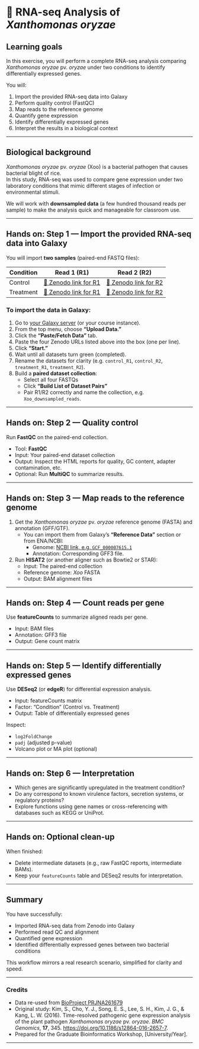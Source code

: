 # 🧬 RNA-seq Analysis of *Xanthomonas oryzae*

## Learning goals
In this exercise, you will perform a complete RNA-seq analysis comparing *Xanthomonas oryzae* pv. *oryzae* under two conditions to identify differentially expressed genes.

You will:
1. Import the provided RNA-seq data into Galaxy  
2. Perform quality control (FastQC)  
3. Map reads to the reference genome  
4. Quantify gene expression  
5. Identify differentially expressed genes  
6. Interpret the results in a biological context  

---

## Biological background

*Xanthomonas oryzae* pv. *oryzae* (Xoo) is a bacterial pathogen that causes bacterial blight of rice.  
In this study, RNA-seq was used to compare gene expression under two laboratory conditions that mimic different stages of infection or environmental stimuli.

We will work with **downsampled data** (a few hundred thousand reads per sample) to make the analysis quick and manageable for classroom use.

---

## Hands on: Step 1 — Import the provided RNA-seq data into Galaxy

You will import **two samples** (paired-end FASTQ files):

| Condition | Read 1 (R1) | Read 2 (R2) |
|------------|-------------|-------------|
| Control | [🔗 Zenodo link for R1](https://zenodo.org/record/XXXXX/files/Xoo_control_R1.fastq.gz) | [🔗 Zenodo link for R2](https://zenodo.org/record/XXXXX/files/Xoo_control_R2.fastq.gz) |
| Treatment | [🔗 Zenodo link for R1](https://zenodo.org/record/YYYYY/files/Xoo_treatment_R1.fastq.gz) | [🔗 Zenodo link for R2](https://zenodo.org/record/YYYYY/files/Xoo_treatment_R2.fastq.gz) |

### To import the data in Galaxy:
1. Go to [your Galaxy server](https://usegalaxy.eu) (or your course instance).  
2. From the top menu, choose **“Upload Data.”**
3. Click the **“Paste/Fetch Data”** tab.  
4. Paste the four Zenodo URLs listed above into the box (one per line).  
5. Click **“Start.”**
6. Wait until all datasets turn green (completed).  
7. Rename the datasets for clarity (e.g. `control_R1`, `control_R2`, `treatment_R1`, `treatment_R2`).
8. Build a **paired dataset collection**:
   - Select all four FASTQs  
   - Click **“Build List of Dataset Pairs”**  
   - Pair R1/R2 correctly and name the collection, e.g. `Xoo_downsampled_reads`.

---

## Hands on: Step 2 — Quality control
Run **FastQC** on the paired-end collection.

- Tool: **FastQC**  
- Input: Your paired-end dataset collection  
- Output: Inspect the HTML reports for quality, GC content, adapter contamination, etc.  
- Optional: Run **MultiQC** to summarize results.

---

## Hands on: Step 3 — Map reads to the reference genome

1. Get the *Xanthomonas oryzae* pv. *oryzae* reference genome (FASTA) and annotation (GFF/GTF).  
   - You can import them from Galaxy’s **“Reference Data”** section or from ENA/NCBI:
     - Genome: [NCBI link, e.g. `GCF_000007615.1`](https://www.ncbi.nlm.nih.gov/datasets/genome/GCF_000007615.1/)
     - Annotation: Corresponding GFF3 file.
2. Run **HISAT2** (or another aligner such as Bowtie2 or STAR):
   - Input: The paired-end collection  
   - Reference genome: *Xoo* FASTA  
   - Output: BAM alignment files  

---

## Hands on: Step 4 — Count reads per gene

Use **featureCounts** to summarize aligned reads per gene.

- Input: BAM files  
- Annotation: GFF3 file  
- Output: Gene count matrix  

---

## Hands on: Step 5 — Identify differentially expressed genes

Use **DESeq2** (or **edgeR**) for differential expression analysis.

- Input: featureCounts matrix  
- Factor: “Condition” (Control vs. Treatment)  
- Output: Table of differentially expressed genes  

Inspect:
- `log2FoldChange`
- `padj` (adjusted p-value)
- Volcano plot or MA plot (optional)

---

## Hands on: Step 6 — Interpretation

- Which genes are significantly upregulated in the treatment condition?  
- Do any correspond to known virulence factors, secretion systems, or regulatory proteins?  
- Explore functions using gene names or cross-referencing with databases such as KEGG or UniProt.

---

## Hands on: Optional clean-up

When finished:
- Delete intermediate datasets (e.g., raw FastQC reports, intermediate BAMs).  
- Keep your `featureCounts` table and DESeq2 results for interpretation.  

---

## Summary

You have successfully:
- Imported RNA-seq data from Zenodo into Galaxy  
- Performed read QC and alignment  
- Quantified gene expression  
- Identified differentially expressed genes between two bacterial conditions  

This workflow mirrors a real research scenario, simplified for clarity and speed.

---

### Credits

- Data re-used from [BioProject PRJNA261679](https://www.ncbi.nlm.nih.gov/bioproject/PRJNA261679)
- Original study: Kim, S., Cho, Y. J., Song, E. S., Lee, S. H., Kim, J. G., & Kang, L. W. (2016). Time-resolved pathogenic gene expression analysis of the plant pathogen *Xanthomonas oryzae* pv. *oryzae*. *BMC Genomics*, **17**, 345. https://doi.org/10.1186/s12864-016-2657-7.
- Prepared for the Graduate Bioinformatics Workshop, [University/Year].

---

